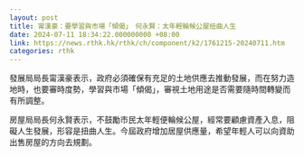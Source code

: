 ```yaml
---
layout: post
title: 甯漢豪：要學習與市場「傾偈」　何永賢：太年輕輪候公屋扭曲人生
date: 2024-07-11 18:34:22.000000000 +08:00
link: https://news.rthk.hk/rthk/ch/component/k2/1761215-20240711.htm
categories: rthk
---
```


發展局局長甯漢豪表示，政府必須確保有充足的土地供應去推動發展，而在努力造地時，也要審時度勢，學習與市場「傾偈」，審視土地用途是否需要隨時間轉變而有所調整。

房屋局局長何永賢表示，不鼓勵市民太年輕便輪候公屋，經常要顧慮資產入息，阻礙人生發展，形容是扭曲人生。今屆政府增加居屋供應量，希望年輕人可以向資助出售房屋的方向去規劃。
